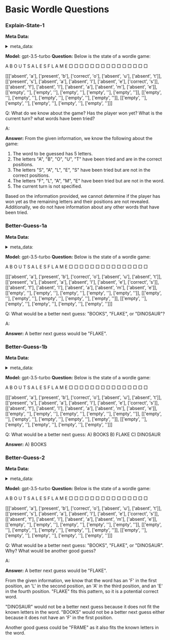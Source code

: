 # Basic Wordle Questions
### Explain-State-1
**Meta Data:**

<details>
<summary>meta_data:</summary>

- sheet_name: Basic
- name: Explain-State-1
- description: given a wordle game state, explain what we know about the game
- answer_type: free-response, multi-question
- answer_suggested_length: 300
- question_assets: plain-text-board, python-nyt-board
- prompt_style: QA


</details>

**Model:**
gpt-3.5-turbo
**Question:**
Below is the state of a wordle game:

A B O U T
S A L E S
F L A M E
□ □ □ □ □
□ □ □ □ □
□ □ □ □ □

[[['absent', 'a'], ['present', 'b'], ['correct', 'o'], ['absent', 'u'], ['absent', 't']], [['present', 's'], ['absent', 'a'], ['absent', 'l'], ['absent', 'e'], ['correct', 's']], [['absent', 'f'], ['absent', 'l'], ['absent', 'a'], ['absent', 'm'], ['absent', 'e']], [['empty', ''], ['empty', ''], ['empty', ''], ['empty', ''], ['empty', '']], [['empty', ''], ['empty', ''], ['empty', ''], ['empty', ''], ['empty', '']], [['empty', ''], ['empty', ''], ['empty', ''], ['empty', ''], ['empty', '']]]

Q: What do we know about the game? Has the player won yet? What is the current turn? what words have been tried?

A:

**Answer:**
From the given information, we know the following about the game:

1. The word to be guessed has 5 letters.
2. The letters "A", "B", "O", "U", "T" have been tried and are in the correct positions.
3. The letters "S", "A", "L", "E", "S" have been tried but are not in the correct positions.
4. The letters "F", "L", "A", "M", "E" have been tried but are not in the word.
5. The current turn is not specified. 

Based on the information provided, we cannot determine if the player has won yet as the remaining letters and their positions are not revealed. Additionally, we do not have information about any other words that have been tried.

### Better-Guess-1a
**Meta Data:**

<details>
<summary>meta_data:</summary>

- sheet_name: Basic
- name: Better-Guess-1a
- description: given a wordle game state, make the best guess from choices supplied.
- answer_type: multiple-choice
- answer_suggested_length: 5
- question_assets: plain-text-board, python-nyt-board


</details>

**Model:**
gpt-3.5-turbo
**Question:**
Below is the state of a wordle game:

A B O U T
S A L E S
F L A M E
□ □ □ □ □
□ □ □ □ □
□ □ □ □ □

[[['absent', 'a'], ['present', 'b'], ['correct', 'o'], ['absent', 'u'], ['absent', 't']], [['present', 's'], ['absent', 'a'], ['absent', 'l'], ['absent', 'e'], ['correct', 's']], [['absent', 'f'], ['absent', 'l'], ['absent', 'a'], ['absent', 'm'], ['absent', 'e']], [['empty', ''], ['empty', ''], ['empty', ''], ['empty', ''], ['empty', '']], [['empty', ''], ['empty', ''], ['empty', ''], ['empty', ''], ['empty', '']], [['empty', ''], ['empty', ''], ['empty', ''], ['empty', ''], ['empty', '']]]

Q: What would be a better next guess: "BOOKS", "FLAKE", or "DINOSAUR"?

A: 

**Answer:**
A better next guess would be "FLAKE".

### Better-Guess-1b
**Meta Data:**

<details>
<summary>meta_data:</summary>

- sheet_name: Basic
- name: Better-Guess-1b
- description: given a wordle game state, make the best guess from choices supplied.
- answer_type: multiple-choice
- answer_suggested_length: 5
- question_assets: plain-text-board, python-nyt-board


</details>

**Model:**
gpt-3.5-turbo
**Question:**
Below is the state of a wordle game:

A B O U T
S A L E S
F L A M E
□ □ □ □ □
□ □ □ □ □
□ □ □ □ □

[[['absent', 'a'], ['present', 'b'], ['correct', 'o'], ['absent', 'u'], ['absent', 't']], [['present', 's'], ['absent', 'a'], ['absent', 'l'], ['absent', 'e'], ['correct', 's']], [['absent', 'f'], ['absent', 'l'], ['absent', 'a'], ['absent', 'm'], ['absent', 'e']], [['empty', ''], ['empty', ''], ['empty', ''], ['empty', ''], ['empty', '']], [['empty', ''], ['empty', ''], ['empty', ''], ['empty', ''], ['empty', '']], [['empty', ''], ['empty', ''], ['empty', ''], ['empty', ''], ['empty', '']]]

Q: What would be a better next guess: 
A) BOOKS
B) FLAKE
C) DINOSAUR


**Answer:**
A) BOOKS

### Better-Guess-2
**Meta Data:**

<details>
<summary>meta_data:</summary>

- sheet_name: Basic
- name: Better-Guess-2
- description: given a wordle game state, determine best guess and explain why.
- answer_type: free response, multi-question
- answer_suggested_length: 300
- question_assets: plain-text-board, python-nyt-board


</details>

**Model:**
gpt-3.5-turbo
**Question:**
Below is the state of a wordle game:

A B O U T
S A L E S
F L A M E
□ □ □ □ □
□ □ □ □ □
□ □ □ □ □

[[['absent', 'a'], ['present', 'b'], ['correct', 'o'], ['absent', 'u'], ['absent', 't']], [['present', 's'], ['absent', 'a'], ['absent', 'l'], ['absent', 'e'], ['correct', 's']], [['absent', 'f'], ['absent', 'l'], ['absent', 'a'], ['absent', 'm'], ['absent', 'e']], [['empty', ''], ['empty', ''], ['empty', ''], ['empty', ''], ['empty', '']], [['empty', ''], ['empty', ''], ['empty', ''], ['empty', ''], ['empty', '']], [['empty', ''], ['empty', ''], ['empty', ''], ['empty', ''], ['empty', '']]]

Q: What would be a better next guess: "BOOKS", "FLAKE", or "DINOSAUR". Why? What would be another good guess?

A: 

**Answer:**
A better next guess would be "FLAKE". 

From the given information, we know that the word has an 'F' in the first position, an 'L' in the second position, an 'A' in the third position, and an 'E' in the fourth position. "FLAKE" fits this pattern, so it is a potential correct word.

"DINOSAUR" would not be a better next guess because it does not fit the known letters in the word. "BOOKS" would not be a better next guess either because it does not have an 'F' in the first position.

Another good guess could be "FRAME" as it also fits the known letters in the word.


